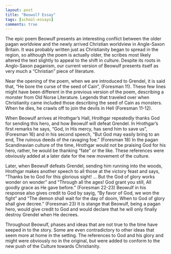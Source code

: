 ```yaml
---
layout: post
title: "Beowulf Essay"
tags: [school-essays]
comments: true
---
```


The epic poem Beowulf presents an interesting conflict between the older pagan worldview and the newly arrived Christian worldview in Angle-Saxon Britain. It was probably written just as Christianity began to spread in the region, so although the poem is actually older, the scribes most likely altered the text slightly to appeal to the shift in culture. Despite its roots in Anglo-Saxon paganism, our current version of Beowulf presents itself as very much a “Christian” piece of literature.

Near the opening of the poem, when we are introduced to Grendel, it is said that, “He bore the curse of the seed of Cain”, (Foresman 11). These few lines might have been different in the previous version of the poem, describing a monster from Old Norse Literature. Legends that traveled over when Christianity came included those describing the seed of Cain as monsters. When he dies, he crawls off to join the devils in Hell (Foresman 11-12).

When Beowulf arrives at Hrothgar’s Hall, Hrothgar repeatedly thanks God for sending this hero, and how Beowulf will defeat Grendel. In Hrothgar’s first remarks he says, “God, in His mercy, has send him to save us”, (Foresman 16) and in his second speech, “But God may easily bring to an end, The ruinous deeds of the ravaging foe.” (Foresman 18) In the pagan Scandinavian culture of the time, Hrothgar would not be praising God for his hero, rather, he would be thanking “fate” or the like. These references were obviously added at a later date for the new movement of the culture. 

Later, when Beowulf defeats Grendel, sending him running into the woods, Hrothgar makes another speech to all those at the victory feast and says, “Thanks be to God for this glorious sight! … But the God of glory works wonder on wonder” and “Through all the ages! God grant you still, All goodly grace as He gave before.” (Foresman 22-23) Beowulf in his response also gives credit to God by sayig, “By favor of God, we won the fight” and “The demon shall wait for the day of doom, When to God of glory shall give decree.” (Foresman 23) It is stange that Beowulf, being a pagan hero, would give credit to God and would declare that he will only finally destroy Grendel when He decrees. 

Throughout Beowulf, phases and ideas that are not true to the time have seeped in to the story. Some are even contradictory to other ideas that seem more at home in the setting. The references to God and his glory and might were obviously no in the original, but were added to conform to the new push of the Culture towards Christianity.
